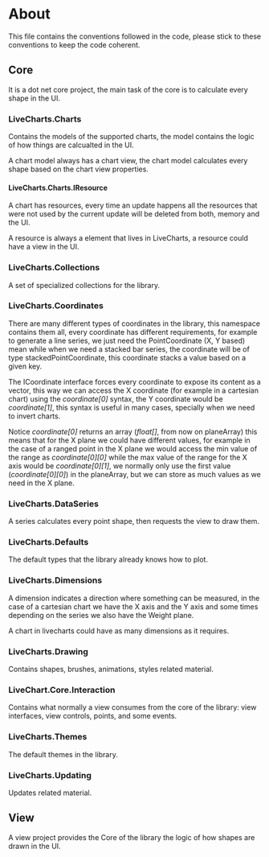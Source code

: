 ﻿# About

This file contains the conventions followed in the code, please stick to these 
conventions to keep the code coherent.

## Core

It is a dot net core project, the main task of the core is to calculate every 
shape in the UI.

### LiveCharts.Charts

Contains the models of the supported charts, the model contains the logic of 
how things are calcualted in the UI.

A chart model always has a chart view, the chart model calculates every shape 
based on the chart view properties.

#### LiveCharts.Charts.IResource

A chart has resources, every time an update happens all the resources that 
were not used by the current update will be deleted from both, memory and the UI.

A resource is always a element that lives in LiveCharts, a resource could
have a view in the UI.

### LiveCharts.Collections

A set of specialized collections for the library.

### LiveCharts.Coordinates

There are many different types of coordinates in the library, this namespace
contains them all, every coordinate has different requirements, for example
to generate a line series, we just need the PointCoordinate (X, Y based) 
mean while when we need a stacked bar series, the coordinate will be of type
stackedPointCoordinate, this coordinate stacks a value based on a given key.

The ICoordinate interface forces every coordinate to expose its content as a 
vector, this way we can access the X coordinate (for example in a cartesian chart)
using the *coordinate[0]* syntax, the Y coordinate would be *coordinate[1]*, 
this syntax is useful in many cases, specially when we need to invert charts.

Notice *coordinate[0]* returns an array (*float[]*, from now on planeArray) 
this means that for the X
plane we could have different values, for example in the case of a ranged point
in the X plane we would access the min value of the range as *coordinate[0][0]*
while the max value of the range for the X axis would be *coordinate[0][1]*,
we normally only use the first value (*coordinate[0][0]*) in the planeArray, but
we can store as much values as we need in the X plane.

### LiveCharts.DataSeries

A series calculates every point shape, then requests the view to draw them.

### LiveCharts.Defaults

The default types that the library already knows how to plot.

### LiveCharts.Dimensions

A dimension indicates a direction where something can be measured,
in the case of a cartesian chart we have the X axis and the Y axis and some times
depending on the series we also have the Weight plane.

A chart in livecharts could have as many dimensions as it requires.

### LiveCharts.Drawing

Contains shapes, brushes, animations, styles related material.

### LiveChart.Core.Interaction

Contains what normally a view consumes from the core of the library: view interfaces, 
view controls, points, and some events.

### LiveCharts.Themes

The default themes in the library.

### LiveCharts.Updating

Updates related material.

## View

A view project provides the Core of the library the logic of how shapes are drawn in 
the UI.

